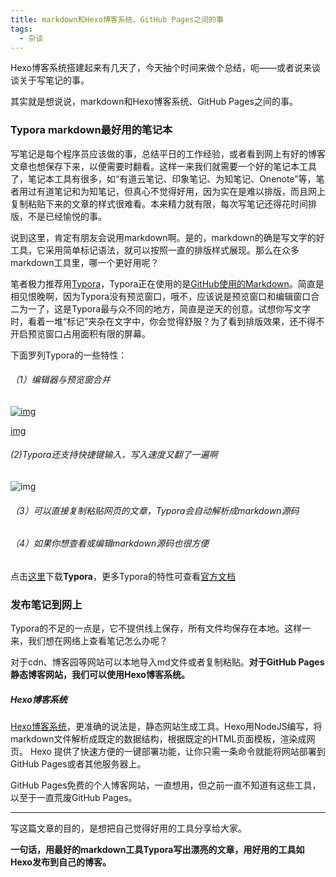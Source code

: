 ```yaml
---
title: markdown和Hexo博客系统、GitHub Pages之间的事
tags:
  - 杂谈
---
```


Hexo博客系统搭建起来有几天了，今天抽个时间来做个总结，呃——或者说来谈谈关于写笔记的事。

其实就是想说说，markdown和Hexo博客系统、GitHub Pages之间的事。

### **Typora markdown最好用的笔记本**

写笔记是每个程序员应该做的事，总结平日的工作经验，或者看到网上有好的博客文章也想保存下来，以便需要时翻看。这样一来我们就需要一个好的笔记本工具了，笔记本工具有很多，如“有道云笔记、印象笔记、为知笔记、Onenote”等，笔者用过有道笔记和为知笔记，但真心不觉得好用，因为实在是难以排版，而且网上复制粘贴下来的文章的样式很难看。本来精力就有限，每次写笔记还得花时间排版，不是已经愉悦的事。

说到这里，肯定有朋友会说用markdown啊。是的，markdown的确是写文字的好工具，它采用简单标记语法，就可以按照一直的排版样式展现。那么在众多markdown工具里，哪一个更好用呢？

笔者极力推荐用[Typora](https://typora.io/)，Typora正在使用的是[GitHub使用的Markdown](GFM)。简直是相见恨晚啊，因为Typora没有预览窗口，哦不，应该说是预览窗口和编辑窗口合二为一了，这是Typora最与众不同的地方，简直是逆天的创意。试想你写文字时，看着一堆“标记”夹杂在文字中，你会觉得舒服？为了看到排版效果，还不得不开启预览窗口占用面积有限的屏幕。

下面罗列Typora的一些特性：

###### （1）编辑器与预览窗合并

[![img](https://ws1.sinaimg.cn/large/0069RVTdgy1fuyfpe9lyhg30go0erabn.gif)](https://ws2.sinaimg.cn/large/0069RVTdgy1fuuycceandg30go0erabn.gif)

[img](https://ws2.sinaimg.cn/large/0069RVTdgy1fuuycceandg30go0erabn.gif)

###### (2)Typora还支持快捷键输入，写入速度又翻了一遍啊

![img](https://ws3.sinaimg.cn/large/0069RVTdgy1fuyf60pu9zj30d20ia79x.jpg)

###### （3）可以直接复制粘贴网页的文章，Typora会自动解析成markdown源码

###### （4）如果你想查看或编辑markdown源码也很方便

点击[这里](https://typora.io/)下载**Typora**，更多Typora的特性可查看[官方文档](https://support.typora.io/)

### 发布笔记到网上

Typora的不足的一点是，它不提供线上保存，所有文件均保存在本地。这样一来，我们想在网络上查看笔记怎么办呢？

对于cdn、博客园等网站可以本地导入md文件或者复制粘贴。**对于GitHub Pages静态博客网站，我们可以使用Hexo博客系统。**

##### Hexo博客系统

[Hexo博客系统](https://hexo.io/zh-cn/)，更准确的说法是，静态网站生成工具。Hexo用NodeJS编写，将markdown文件解析成既定的数据结构，根据既定的HTML页面模板，渲染成网页。 Hexo 提供了快速方便的一键部署功能，让你只需一条命令就能将网站部署到GitHub Pages或者其他服务器上。

GitHub Pages免费的个人博客网站，一直想用，但之前一直不知道有这些工具，以至于一直荒废GitHub Pages。

---

写这篇文章的目的，是想把自己觉得好用的工具分享给大家。

**一句话，用最好的markdown工具Typora写出漂亮的文章，用好用的工具如Hexo发布到自己的博客。**

